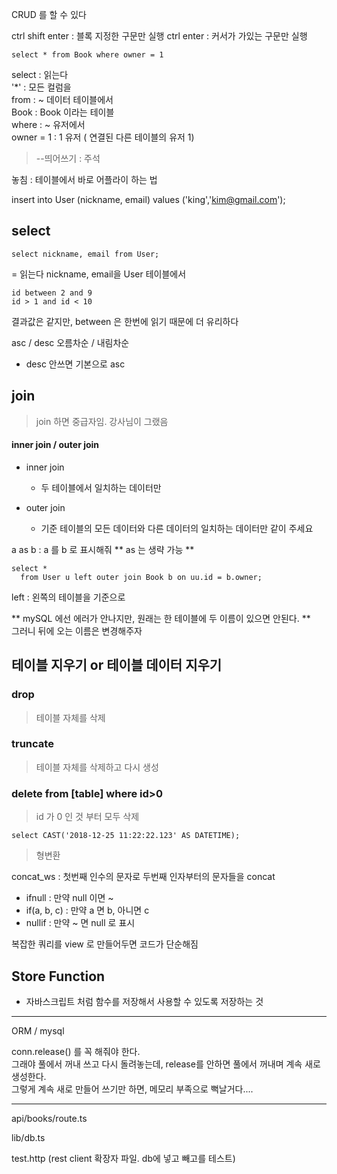 CRUD 를 할 수 있다 


ctrl shift enter : 블록 지정한 구문만 실행 
ctrl enter : 커서가 가있는 구문만 실행 


```
select * from Book where owner = 1
```
select : 읽는다  
'*' : 모든 컬럼을  
from : ~ 데이터 테이블에서  
Book : Book 이라는 테이블  
where : ~ 유저에서   
owner = 1 : 1 유저 ( 연결된 다른 테이블의 유저 1) 

> --띄어쓰기 : 주석



놓침 : 테이블에서 바로 어플라이 하는 법 



insert into User (nickname, email) 
          values ('king','kim@gmail.com'); 


## select 
```
select nickname, email from User; 
```
= 읽는다 nickname, email을 User 테이블에서 

```
id between 2 and 9 
id > 1 and id < 10 
```
결과값은 같지만, between 은 한번에 읽기 때문에 더 유리하다 

asc / desc 
오름차순 / 내림차순 
* desc 안쓰면 기본으로 asc


## join
> join 하면 중급자임. 강사님이 그랬음
#### inner join / outer join
- inner join
  - 두 테이블에서 일치하는 데이터만
 
- outer join
  - 기준 테이블의 모든 데이터와 다른 데이터의 일치하는 데이터만 같이 주세요
 
a as b : a 를 b 로 표시해줘
** as 는 생략 가능 ** 


```
select * 
  from User u left outer join Book b on uu.id = b.owner; 
```
left : 왼쪽의 테이블을 기준으로 


** mySQL 에선 에러가 안나지만, 원래는 한 테이블에 두 이름이 있으면 안된다. **  
그러니 뒤에 오는 이름은 변경해주자 




## 테이블 지우기 or 테이블 데이터 지우기  
### drop 
> 테이블 자체를 삭제 
### truncate 
> 테이블 자체를 삭제하고 다시 생성 
### delete from [table] where id>0
> id 가 0 인 것 부터 모두 삭제



```
select CAST('2018-12-25 11:22:22.123' AS DATETIME);
```
> 형변환


concat_ws : 첫번째 인수의 문자로 두번째 인자부터의 문자들을 concat 

- ifnull : 만약 null 이면 ~ 
- if(a, b, c) : 만약 a 면 b, 아니면 c
- nullif : 만약 ~ 면 null 로 표시


복잡한 쿼리를 view 로 만들어두면 코드가 단순해짐 

## Store Function 
- 자바스크립트 처럼 함수를 저장해서 사용할 수 있도록 저장하는 것





---------------------
ORM / mysql





conn.release() 를 꼭 해줘야 한다.  
그래야 풀에서 꺼내 쓰고 다시 돌려놓는데, release를 안하면 풀에서 꺼내며 계속 새로 생성한다.  
그렇게 계속 새로 만들어 쓰기만 하면, 메모리 부족으로 뻑날거다.... 

----------
api/books/route.ts

lib/db.ts

test.http (rest client 확장자 파일. db에 넣고 빼고를 테스트) 


